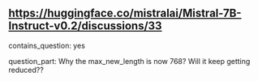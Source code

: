 ## https://huggingface.co/mistralai/Mistral-7B-Instruct-v0.2/discussions/33

contains_question: yes 

question_part: Why the max_new_length is now 768? Will it keep getting reduced??